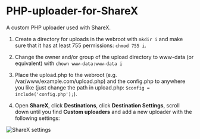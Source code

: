# PHP-uploader-for-ShareX

A custom PHP uploader used with ShareX.

1. Create a directory for uploads in the webroot with `mkdir i` and make sure that it has at least 755 permissions: `chmod 755 i`.
2. Change the owner and/or group of the upload directory to www-data (or equivalent) with `chown www-data:www-data i`

3. Place the upload.php to the webroot (e.g. /var/www/example.com/upload.php) and the config.php to anywhere you like (just change the path in upload.php: `$config = include('config.php');`).

4. Open <b>ShareX</b>, click <b>Destinations</b>, click <b>Destination Settings</b>, scroll down until you find <b>Custom uploaders</b> and add a new uploader with the following settings:

 ![ShareX settings](https://i.imgur.com/Ackyu7J.png)
